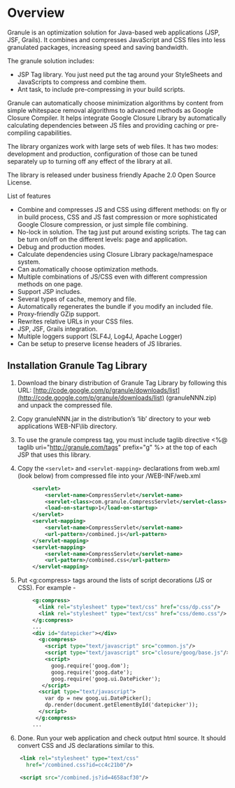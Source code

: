 # Overview

Granule is an optimization solution for Java-based web applications (JSP, JSF, Grails). It combines and compresses JavaScript and CSS files into less granulated packages, increasing speed and saving bandwidth.

The granule solution includes:

* JSP Tag library. You just need put the tag around your StyleSheets and JavaScripts to compress and combine them.
* Ant task, to include pre-compressing in your build scripts.

Granule can automatically choose minimization algorithms by content from simple whitespace removal algorithms to advanced methods as Google Closure Compiler. It helps integrate Google Closure Library by automatically calculating dependencies between JS files and providing caching or pre-compiling capabilities.

The library organizes work with large sets of web files. It has two modes: development and production, configuration of those can be tuned separately up to turning off any effect of the library at all.

The library is released under business friendly Apache 2.0 Open Source License.

List of features

* Combine and compresses JS and CSS using different methods: on fly or in build process, CSS and JS fast compression or more sophisticated Google Closure compression, or just simple file combining.
* No-lock in solution. The tag just put around existing scripts. The tag can be turn on/off on the different levels: page and application.
* Debug and production modes.
* Calculate dependencies using Closure Library package/namespace system.
* Can automatically choose optimization methods.
* Multiple combinations of JS/CSS even with different compression methods on one page.
* Support JSP includes.
* Several types of cache, memory and file.
* Automatically regenerates the bundle if you modify an included file.
* Proxy-friendly GZip support.
* Rewrites relative URLs in your CSS files.
* JSP, JSF, Grails integration.
* Multiple loggers support (SLF4J, Log4J, Apache Logger)
* Can be setup to preserve license headers of JS libraries.

## Installation Granule Tag Library

1. Download the binary distribution of Granule Tag Library by following this URL: [http://code.google.com/p/granule/downloads/list](http://code.google.com/p/granule/downloads/list) (granuleNNN.zip) and unpack the compressed file.

2. Copy granuleNNN.jar in the distribution’s ‘lib’ directory to your web applications WEB-NF\lib directory.

3. To use the granule compress tag, you must include taglib directive <%@ taglib uri="http://granule.com/tags" prefix="g" %> at the top of each JSP that uses this library.

4. Copy the `<servlet>` and `<servlet-mapping>` declarations from web.xml (look below) from compressed file into your /WEB-INF/web.xml 

```xml
		<servlet>
			<servlet-name>CompressServlet</servlet-name>
			<servlet-class>com.granule.CompressServlet</servlet-class>
			<load-on-startup>1</load-on-startup>
		</servlet>
		<servlet-mapping>
			<servlet-name>CompressServlet</servlet-name>
			<url-pattern>/combined.js</url-pattern>
		</servlet-mapping>
		<servlet-mapping>
			<servlet-name>CompressServlet</servlet-name>
			<url-pattern>/combined.css</url-pattern>
		</servlet-mapping>
```

5. Put <g:compress> tags around the lists of script decorations (JS or CSS). For example -

```xml
		<g:compress>
		  <link rel="stylesheet" type="text/css" href="css/dp.css"/>
		  <link rel="stylesheet" type="text/css" href="css/demo.css"/>
		</g:compress>
		...
		<div id="datepicker"></div>
		  <g:compress>
			<script type="text/javascript" src="common.js"/>
			<script type="text/javascript" src="closure/goog/base.js"/>
			<script>
			  goog.require('goog.dom');
			  goog.require('goog.date');
			  goog.require('goog.ui.DatePicker');
		   </script>
		  <script type="text/javascript">
			var dp = new goog.ui.DatePicker();
			dp.render(document.getElementById('datepicker'));
		  </script>
		 </g:compress>
		...
```

6. Done. Run your web application and check output html source. It should convert CSS and JS declarations similar to this.

```xml
    <link rel="stylesheet" type="text/css" 
      href="/combined.css?id=cc4c21b0"/>    
    
    <script src="/combined.js?id=4658acf30"/>
```
